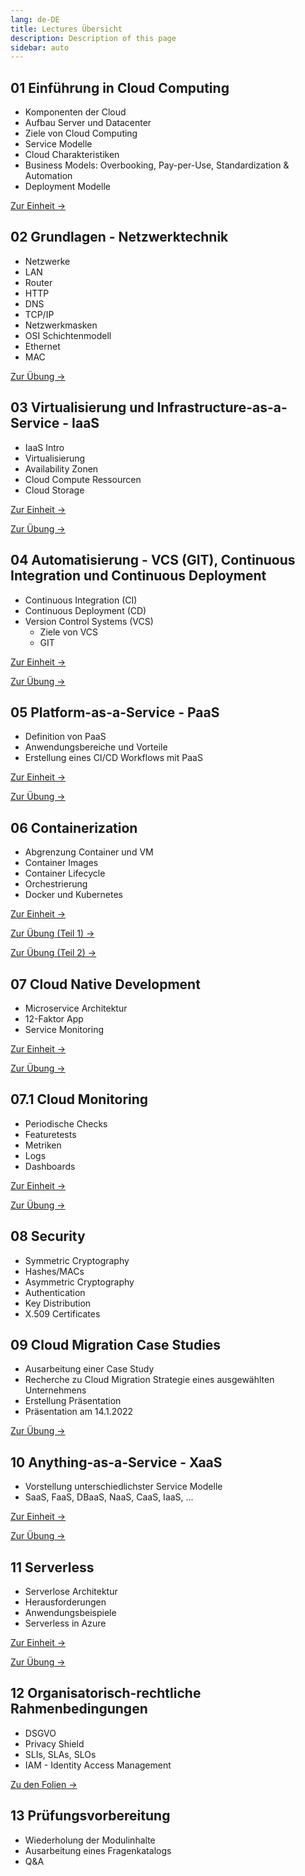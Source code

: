 ```yaml
---
lang: de-DE
title: Lectures Übersicht
description: Description of this page
sidebar: auto
---
```


## 01 Einführung in Cloud Computing

- Komponenten der Cloud
- Aufbau Server und Datacenter
- Ziele von Cloud Computing
- Service Modelle
- Cloud Charakteristiken
- Business Models: Overbooking, Pay-per-Use, Standardization & Automation
- Deployment Modelle

[Zur Einheit ->](/lectures/01-cloud-intro/01-cloud-intro)


## 02 Grundlagen - Netzwerktechnik

- Netzwerke
- LAN
- Router
- HTTP
- DNS
- TCP/IP
- Netzwerkmasken
- OSI Schichtenmodell
- Ethernet
- MAC

[Zur Übung ->](/exercises/02-openstack/02-openstack-install)


## 03 Virtualisierung und Infrastructure-as-a-Service - IaaS

- IaaS Intro
- Virtualisierung
- Availability Zonen
- Cloud Compute Ressourcen
- Cloud Storage

[Zur Einheit ->](/lectures/03-iaas/03-iaas)

[Zur Übung ->](/exercises/03-iaas/03-iaas)


## 04 Automatisierung - VCS (GIT), Continuous Integration und Continuous Deployment

- Continuous Integration (CI)
- Continuous Deployment (CD)
- Version Control Systems (VCS)
  - Ziele von VCS
  - GIT

[Zur Einheit ->](/lectures/04-git/04-git)

[Zur Übung ->](/exercises/04-git/04-git)

## 05 Platform-as-a-Service - PaaS

- Definition von PaaS
- Anwendungsbereiche und Vorteile
- Erstellung eines CI/CD Workflows mit PaaS


[Zur Einheit ->](/lectures/05-paas/05-paas)

[Zur Übung ->](/exercises/05-cicd/05-cicd)


## 06 Containerization

- Abgrenzung Container und VM
- Container Images
- Container Lifecycle
- Orchestrierung
- Docker und Kubernetes


[Zur Einheit ->](/lectures/06-containerization/06-containerization)

[Zur Übung (Teil 1) ->](/exercises/06-containerization/06-containerization)

[Zur Übung (Teil 2) ->](/exercises/06-docker/06-docker)


## 07 Cloud Native Development
- Microservice Architektur
- 12-Faktor App
- Service Monitoring


[Zur Einheit ->](/lectures/07-cloud-native/07-cloud-native)

[Zur Übung ->](/exercises/06-docker-compose/06-docker-compose)


## 07.1 Cloud Monitoring

- Periodische Checks
- Featuretests
- Metriken
- Logs
- Dashboards



[Zur Einheit ->](/lectures/08-monitoring/08-monitoring)

[Zur Übung ->](/exercises/08-casestudy/08-casestudy)


## 08 Security

* Symmetric Cryptography
* Hashes/MACs
* Asymmetric Cryptography
* Authentication
* Key Distribution
* X.509 Certificates


## 09 Cloud Migration Case Studies

* Ausarbeitung einer Case Study
* Recherche zu Cloud Migration Strategie eines ausgewählten Unternehmens
* Erstellung Präsentation
* Präsentation am 14.1.2022


[Zur Übung ->](/exercises/08-casestudy/08-casestudy)


## 10 Anything-as-a-Service - XaaS

- Vorstellung unterschiedlichster Service Modelle
- SaaS, FaaS, DBaaS, NaaS, CaaS, IaaS, ...



[Zur Einheit ->](/lectures/09-xaas/09-xaas)

[Zur Übung ->](/exercises/09-caas/09-caas)


## 11 Serverless
- Serverlose Architektur
- Herausforderungen
- Anwendungsbeispiele
- Serverless in Azure


[Zur Einheit ->](/lectures/10-serverless/10-serverless)

[Zur Übung ->](/exercises/10-faas/10-faas)

## 12 Organisatorisch-rechtliche Rahmenbedingungen <Badge text="neu" />
- DSGVO
- Privacy Shield
- SLIs, SLAs, SLOs
- IAM - Identity Access Management

<p>
<a href="https://moodle.fh-campuswien.ac.at/mod/resource/view.php?id=509972" class="nav-link action-button">
  Zu den Folien →
</a>
</p>
  

## 13 Prüfungsvorbereitung

- Wiederholung der Modulinhalte
- Ausarbeitung eines Fragenkatalogs
- Q&A

